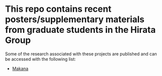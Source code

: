 # This repo contains recent posters/supplementary materials from graduate students in the Hirata Group
Some of the research associated with these projects are published and can be accessed with the following list:
 * [Makana](https://doi.org/10.1103/PhysRevD.107.045004)
